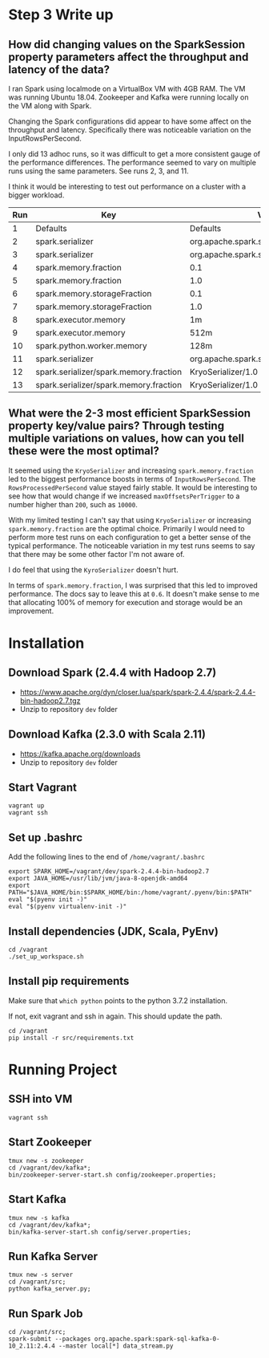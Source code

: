 # Step 3 Write up

## How did changing values on the SparkSession property parameters affect the throughput and latency of the data?

I ran Spark using localmode on a VirtualBox VM with 4GB RAM. The VM was running Ubuntu 18.04. Zookeeper and Kafka were
running locally on the VM along with Spark.

Changing the Spark configurations did appear to have some affect on the throughput and latency. Specifically there was
noticeable variation on the InputRowsPerSecond.

I only did 13 adhoc runs, so it was difficult to get a more consistent gauge of the performance differences. The performance
seemed to vary on multiple runs using the same parameters. See runs 2, 3, and 11.

I think it would be interesting to test out performance on a cluster with a bigger workload.


| Run | Key                                    | Value                                      | InputRowsPerSecond  | ProcessedRowsPerSecond |
| --- | ---------------------------------------| -------------------------------------------| -------------------:| ---------------------: |
| 1   | Defaults                               | Defaults                                   | 3.8593              | 15.0183                |
| 2   | spark.serializer                       | org.apache.spark.serializer.KryoSerializer | 8.6903              | 15.5231                |
| 3   | spark.serializer                       | org.apache.spark.serializer.KryoSerializer | 6.2476              | 15.1871                |
| 4   | spark.memory.fraction                  | 0.1                                        | 1.8731              | 13.7655                |
| 5   | spark.memory.fraction                  | 1.0                                        | 9.3274              | 13.5135                |
| 6   | spark.memory.storageFraction           | 0.1                                        | 2.1364              | 15.6592                |
| 7   | spark.memory.storageFraction           | 1.0                                        | 2.0694              | 14.3492                |
| 8   | spark.executor.memory                  | 1m                                         | ERROR               | ERROR                  |
| 9   | spark.executor.memory                  | 512m                                       | 1.6858              | 15.1297                |
| 10  | spark.python.worker.memory             | 128m                                       | 1.8207              | 15.3727                |
| 11  | spark.serializer                       | org.apache.spark.serializer.KryoSerializer | 3.6601              | 13.4652                |
| 12  | spark.serializer/spark.memory.fraction | KryoSerializer/1.0                         | 3.1567              | 14.2156                |
| 13  | spark.serializer/spark.memory.fraction | KryoSerializer/1.0                         | 7.8957              | 14.4634                |

## What were the 2-3 most efficient SparkSession property key/value pairs? Through testing multiple variations on values, how can you tell these were the most optimal?

It seemed using the `KryoSerializer` and increasing `spark.memory.fraction` led to the biggest performance boosts in terms of `InputRowsPerSecond`. The
`RowsProcessedPerSecond` value stayed fairly stable. It would be interesting to see how that would change if we increased `maxOffsetsPerTrigger` to a number
higher than `200`, such as `10000`.

With my limited testing I can't say that using `KryoSerializer` or increasing `spark.memory.fraction` are the optimal choice. Primarily I would need
to perform more test runs on each configuration to get a better sense of the typical performance. The noticeable variation in my test runs seems to say
that there may be some other factor I'm not aware of.

I do feel that using the `KyroSerializer` doesn't hurt.

In terms of `spark.memory.fraction`, I was surprised that this led to improved performance. The docs say to leave this at `0.6`. It doesn't make sense to
me that allocating 100% of memory for execution and storage would be an improvement.

# Installation

## Download Spark (2.4.4 with Hadoop 2.7)

- https://www.apache.org/dyn/closer.lua/spark/spark-2.4.4/spark-2.4.4-bin-hadoop2.7.tgz
- Unzip to repository `dev` folder

## Download Kafka (2.3.0 with Scala 2.11)

- https://kafka.apache.org/downloads
- Unzip to repository `dev` folder

## Start Vagrant

```
vagrant up
vagrant ssh
```

## Set up .bashrc

Add the following lines to the end of `/home/vagrant/.bashrc`

```
export SPARK_HOME=/vagrant/dev/spark-2.4.4-bin-hadoop2.7
export JAVA_HOME=/usr/lib/jvm/java-8-openjdk-amd64
export PATH="$JAVA_HOME/bin:$SPARK_HOME/bin:/home/vagrant/.pyenv/bin:$PATH"
eval "$(pyenv init -)"
eval "$(pyenv virtualenv-init -)"
```

## Install dependencies (JDK, Scala, PyEnv)

```
cd /vagrant
./set_up_workspace.sh
```

## Install pip requirements

Make sure that `which python` points to the python 3.7.2 installation.

If not, exit vagrant and ssh in again. This should update the path.

```
cd /vagrant
pip install -r src/requirements.txt
```


# Running Project

## SSH into VM

```
vagrant ssh
```

## Start Zookeeper

```
tmux new -s zookeeper
cd /vagrant/dev/kafka*;
bin/zookeeper-server-start.sh config/zookeeper.properties;
```

## Start Kafka

```
tmux new -s kafka
cd /vagrant/dev/kafka*;
bin/kafka-server-start.sh config/server.properties;
```

## Run Kafka Server

```
tmux new -s server
cd /vagrant/src;
python kafka_server.py;
```

## Run Spark Job

```
cd /vagrant/src;
spark-submit --packages org.apache.spark:spark-sql-kafka-0-10_2.11:2.4.4 --master local[*] data_stream.py
```
